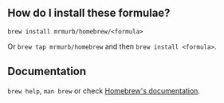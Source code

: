 ## How do I install these formulae?

`brew install mrmurb/homebrew/<formula>`

Or `brew tap mrmurb/homebrew` and then `brew install <formula>`.

## Documentation

`brew help`, `man brew` or check [Homebrew's documentation](https://docs.brew.sh).

